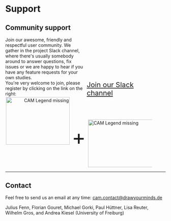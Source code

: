 Support
=====

Community support
------------

<div style="display: inline-block; width:50%;">
Join our awesome, friendly and respectful user community. We gather in the project Slack channel, where there's usually somebody around to answer questions, fix issues or we are happy to hear if you have any feature requests for your own studies.
<br>
You're very welcome to join, please register by clicking on the link on the right:

</div>
<div style="display: inline-block; width:40%;">
    <a href="https://join.slack.com/t/cognitiveaffe-um96332/shared_invite/zt-1cybwr0tf-u2PWQh4L3BP3tuxLuH4c5w"
        style="font-size: 22px;" target="_blank">Join our Slack channel
    </a>
</div>
<br>
<div style="display: inline-block; width:40%; text-align: right;">
<img src="https://raw.githubusercontent.com/FennStatistics/CAMtools_documentation/master/docs/media/CAMtools_logo.PNG" alt="CAM Legend missing" style="height:150px; width:200px;" class="centerImg">
</div>
<div style="display: inline-block; width:10%; text-align: center;">
<span style="font-size:66px;">+</span>
</div>
<div style="display: inline-block; width:40%;">
<img src="https://raw.githubusercontent.com/FennStatistics/CAMtools_documentation/master/docs/media/slack_logo.jpg" alt="CAM Legend missing" style="height:150px; width:300px; vertical-align: middle" class="centerImg">
</div>



***
Contact
------------

Feel free to send us an email at any time: <cam.contact@drawyourminds.de>

Julius Fenn, Florian Gouret, Michael Gorki, Paul Hüttner, Lisa Reuter, Wilhelm Gros, and Andrea Kiesel (University of Freiburg)
